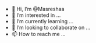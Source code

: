 - 👋 Hi, I’m @Masreshaa
- 👀 I’m interested in ...
- 🌱 I’m currently learning ...
- 💞️ I’m looking to collaborate on ...
- 📫 How to reach me ...

<!---
Masreshaa/Masreshaa is a ✨ special ✨ repository because its `README.md` (this file) appears on your GitHub profile.
You can click the Preview link to take a look at your changes.
--->
